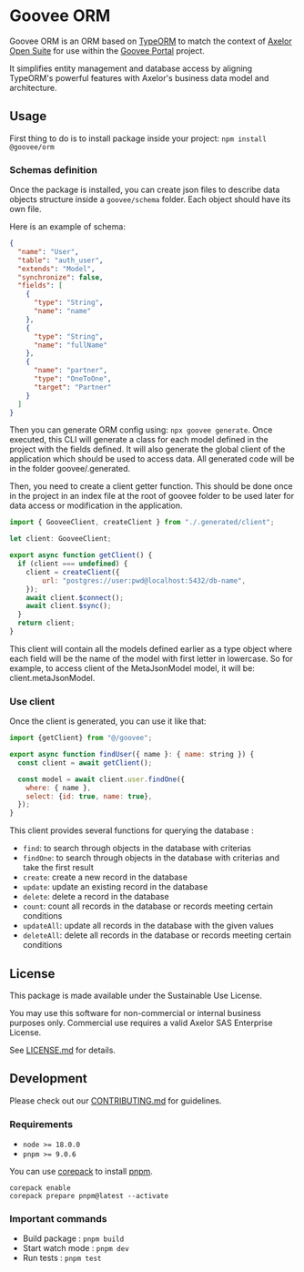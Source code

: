 # Goovee ORM

Goovee ORM is an ORM based on [TypeORM](https://typeorm.io) to match the context of [Axelor Open Suite](https://github.com/axelor/axelor-open-suite) for use within the [Goovee Portal](https://github.com/axelor/goovee) project.

It simplifies entity management and database access by aligning TypeORM's powerful features with Axelor's business data model and architecture.

## Usage

First thing to do is to install package inside your project: `npm install @goovee/orm`

### Schemas definition

Once the package is installed, you can create json files to describe data objects structure inside a `goovee/schema` folder. Each object should have its own file.

Here is an example of schema:

```json
{
  "name": "User",
  "table": "auth_user",
  "extends": "Model",
  "synchronize": false,
  "fields": [
    {
      "type": "String",
      "name": "name"
    },
    {
      "type": "String",
      "name": "fullName"
    },
    {
      "name": "partner",
      "type": "OneToOne",
      "target": "Partner"
    }
  ]
}
```

Then you can generate ORM config using: `npx goovee generate`. Once executed, this CLI will generate a class for each model defined in the project with the fields defined. It will also generate the global client of the application which should be used to access data. All generated code will be in the folder goovee/.generated.

Then, you need to create a client getter function. This should be done once in the project in an index file at the root of goovee folder to be used later for data access or modification in the application.

```javascript
import { GooveeClient, createClient } from "./.generated/client";

let client: GooveeClient;

export async function getClient() {
  if (client === undefined) {
	client = createClient({
        url: "postgres://user:pwd@localhost:5432/db-name",
    });
	await client.$connect();
	await client.$sync();
  }
  return client;
}
```

This client will contain all the models defined earlier as a type object where each field will be the name of the model with first letter in lowercase. So for example, to access client of the MetaJsonModel model, it will be: client.metaJsonModel.

### Use client

Once the client is generated, you can use it like that:

```javascript
import {getClient} from "@/goovee";

export async function findUser({ name }: { name: string }) {
  const client = await getClient();

  const model = await client.user.findOne({
    where: { name },
    select: {id: true, name: true},
  });
}
```

This client provides several functions for querying the database :

- `find`: to search through objects in the database with criterias
- `findOne`: to search through objects in the database with criterias and take the first result
- `create`: create a new record in the database
- `update`: update an existing record in the database
- `delete`: delete a record in the database
- `count`: count all records in the database or records meeting certain conditions
- `updateAll`: update all records in the database with the given values
- `deleteAll`: delete all records in the database or records meeting certain conditions

## License

This package is made available under the Sustainable Use License.

You may use this software for non-commercial or internal business purposes only.
Commercial use requires a valid Axelor SAS Enterprise License.

See [LICENSE.md](https://github.com/axelor/goovee-orm/blob/main/LICENSE.md) for details.

## Development

Please check out our [CONTRIBUTING.md](https://github.com/axelor/goovee-orm/blob/main/CONTRIBUTING.md) for guidelines.

### Requirements

- `node >= 18.0.0`
- `pnpm >= 9.0.6`

You can use [corepack](https://nodejs.org/api/corepack.html) to install [pnpm](https://pnpm.io/installation).

```
corepack enable
corepack prepare pnpm@latest --activate
```

### Important commands

- Build package : `pnpm build`
- Start watch mode : `pnpm dev`
- Run tests : `pnpm test`
